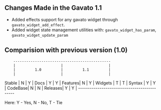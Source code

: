 ## Changes Made in the Gavato 1.1

 - Added effects support for any gavato widget through `gavato_widget_add_effect`.
 - Added widget state management utilities with:
   `gavato_widget_has_param`, `gavato_widget_update_param`

## Comparision with previous version (1.0)
        ---------------------------------------------
        |                     |                     |
        |         1.0         |         1.1         |
        |                     |                     |
Stable  |          N          |          Y          |
Docs    |          Y          |          Y          |
Features|          N          |          Y          |
Widgets |          T          |          T          |
Syntax  |          Y          |          Y          |
CodeBase|          N          |          N          |
Releases|          Y          |          Y          |
        ---------------------------------------------

Here: Y - Yes, N - No, T - Tie
